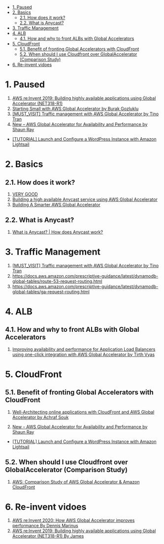 

<!-- TOC -->

- [1. Paused](#1-paused)
- [2. Basics](#2-basics)
  - [2.1. How does it work?](#21-how-does-it-work)
  - [2.2. What is Anycast?](#22-what-is-anycast)
- [3. Traffic Management](#3-traffic-management)
- [4. ALB](#4-alb)
  - [4.1. How and why to front ALBs with Global Accelerators](#41-how-and-why-to-front-albs-with-global-accelerators)
- [5. CloudFront](#5-cloudfront)
  - [5.1. Benefit of fronting Global Accelerators with CloudFront](#51-benefit-of-fronting-global-accelerators-with-cloudfront)
  - [5.2. When should I use Cloudfront over GlobalAccelerator (Comparison Study)](#52-when-should-i-use-cloudfront-over-globalaccelerator-comparison-study)
- [6. Re-invent vidoes](#6-re-invent-vidoes)

<!-- /TOC -->

# 1. Paused

1. [AWS re:Invent 2019: Building highly available applications using Global Accelerator (NET318-R1)](https://www.youtube.com/watch?v=3ud_LLpzOAE)
1. [Starting Small with AWS Global Accelerator by Burak Gozluklu](https://aws.amazon.com/blogs/networking-and-content-delivery/starting-small-with-aws-global-accelerator/)
1. [[MUST_VISIT] Traffic management with AWS Global Accelerator by Tino Tran](https://aws.amazon.com/blogs/networking-and-content-delivery/traffic-management-with-aws-global-accelerator/)
1. [New – AWS Global Accelerator for Availability and Performance by Shaun Ray](https://aws.amazon.com/blogs/aws/new-aws-global-accelerator-for-availability-and-performance/)
- [[TUTORIAL] Launch and Configure a WordPress Instance with Amazon Lightsail](https://aws.amazon.com/getting-started/hands-on/launch-a-wordpress-website/)

# 2. Basics

## 2.1. How does it work?

1. [VERY GOOD](https://www.geeksforgeeks.org/amazon-web-services-global-accelerator/)
1. [Building a high available Anycast service using AWS Global Accelerator](https://toonk.io/building-a-high-available-anycast-service-using-aws-global-accelerator/index.html)
1. [Building A Smarter AWS Global Accelerator](https://toonk.io/building-a-smarter-aws-global-accelerator/index.html)

## 2.2. What is Anycast?

1. [What is Anycast? | How does Anycast work?](https://www.cloudflare.com/learning/cdn/glossary/anycast-network/)

# 3. Traffic Management

1. [[MUST_VISIT] Traffic management with AWS Global Accelerator by Tino Tran](https://aws.amazon.com/blogs/networking-and-content-delivery/traffic-management-with-aws-global-accelerator/)
1. https://docs.aws.amazon.com/prescriptive-guidance/latest/dynamodb-global-tables/route-53-request-routing.html
1. https://docs.aws.amazon.com/prescriptive-guidance/latest/dynamodb-global-tables/ga-request-routing.html

# 4. ALB

## 4.1. How and why to front ALBs with Global Accelerators

1. [Improving availability and performance for Application Load Balancers using one-click integration with AWS Global Accelerator by Tirth Vyas](https://aws.amazon.com/blogs/networking-and-content-delivery/improving-availability-and-performance-for-application-load-balancers-using-one-click-integration-with-aws-global-accelerator/)

# 5. CloudFront

## 5.1. Benefit of fronting Global Accelerators with CloudFront

1. [Well-Architecting online applications with CloudFront and AWS Global Accelerator by Achraf Souk](https://aws.amazon.com/blogs/networking-and-content-delivery/well-architecting-online-applications-with-cloudfront-and-aws-global-accelerator/)

1. [New – AWS Global Accelerator for Availability and Performance by Shaun Ray](https://aws.amazon.com/blogs/aws/new-aws-global-accelerator-for-availability-and-performance/)
- [[TUTORIAL] Launch and Configure a WordPress Instance with Amazon Lightsail](https://aws.amazon.com/getting-started/hands-on/launch-a-wordpress-website/)

## 5.2. When should I use Cloudfront over GlobalAccelerator (Comparison Study)

1. [AWS: Comparison Study of AWS Global Accelerator & Amazon CloudFront](https://medium.com/@mail2praveensunks/aws-differences-between-global-accelerator-cloudfront-b23bf39463c3)

# 6. Re-invent vidoes

1. [AWS re:Invent 2020: How AWS Global Accelerator improves performance By Dennis Marinus](https://www.youtube.com/watch?v=daJ2bmw_css)
1. [AWS re:Invent 2019: Building highly available applications using Global Accelerator (NET318-R1) By James](https://www.youtube.com/watch?v=3ud_LLpzOAE)